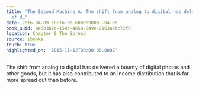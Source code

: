 ```yaml
---
title: 'The Second Machine A: The shift from analog to digital has delivered a bounty
  of d…'
date: 2016-04-09 18:16:00.600000000 -04:00
book_uuid: be5b3b2c-154c-4858-849e-2163a9bc72f0
location: Chapter 9 The Spread
source: ibooks
touch: true
highlighted_on: '2015-11-12T00:00:00.000Z'
---
```


The shift from analog to digital has delivered a bounty of digital photos and other goods, but it has also contributed to an income distribution that is far more spread out than before.